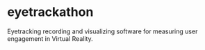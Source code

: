 # eyetrackathon
Eyetracking recording and visualizing software for measuring user engagement in Virtual Reality.
